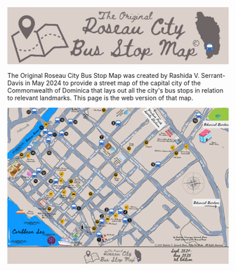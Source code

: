<!DOCTYPE html>
<html lang="en">
 <head>
   <meta charset="UTF-8">
    <img src="https://github.com/51Books/Fifty-One-Books/blob/main/Screenshot_20240620_101005_Canva.jpg" alt="The Original Roseau City Bus Stop Map (c) Header Image">
<link href="style.css" rel="stylesheet"/>
  <head/>
   <body>
<p>The Original Roseau City Bus Stop Map was created by Rashida V. Serrant-Davis in May 2024 to provide a street map of the capital city of the Commonwealth of Dominica that lays out all the city's bus stops in relation to relevant landmarks.  This page is the web version of that map.</p>
<img src="https://github.com/51Books/Fifty-One-Books/blob/eb88e60f730efcbd328c8c26b66b28d935503e7c/51BooksImages/Roseau%20City%20Bus%20Stop%20Map%20(2).png" alt="The Original Roseau City Bus Stop Map (c) by RV Serrant-Davis">
    
</body>

